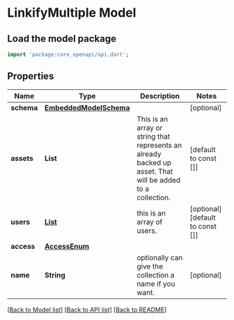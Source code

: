 # LinkifyMultiple Model

## Load the model package
```dart
import 'package:core_openapi/api.dart';
```

## Properties
Name | Type | Description | Notes
------------ | ------------- | ------------- | -------------
**schema** | [**EmbeddedModelSchema**](EmbeddedModelSchema) |  | [optional] 
**assets** | **List<String>** | This is an array or string that represents an already backed up asset. That will be added to a collection. | [default to const []]
**users** | [**List<SeededUser>**](SeededUser) | this is an array of users. | [optional] [default to const []]
**access** | [**AccessEnum**](AccessEnum) |  | 
**name** | **String** | optionally can give the collection a name if you want. | [optional] 

[[Back to Model list]](../README#documentation-for-models) [[Back to API list]](../README#documentation-for-api-endpoints) [[Back to README]](../README)


